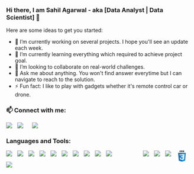 ### Hi there, I am Sahil Agarwal - aka [Data Analyst | Data Scientist] 👋

<!-- 🤔 I’m looking for help with thinking......
**agarwalsahil2013/agarwalsahil2013** is a ✨ _special_ ✨ repository because its `README.md` (this file) appears on your GitHub profile. - 📫 -->

Here are some ideas to get you started:

- 🔭 I’m currently working on several projects. I hope you'll see an update each week.
- 🌱 I’m currently learning everything which required to achieve project goal. 
- 👯 I’m looking to collaborate on real-world challenges.
- 💬 Ask me about anything. You won't find answer everytime but I can navigate to reach to the solution.
- ⚡ Fun fact: I like to play with gadgets whether it's remote control car or drone. 

### 📫 Connect with me:
<a href="https://www.linkedin.com/in/sahil-agarwal-"><img align="left" width="30px" src="https://image.flaticon.com/icons/png/512/61/61109.png" /></a>
<a href=""><img align="left" width="40px" src="https://e7.pngegg.com/pngimages/340/745/png-clipart-computer-icons-white-instagram-icon-text-logo.png" /></a>
<a href=""><img align="left" width="30px" src="https://image.flaticon.com/icons/png/512/25/25231.png" /></a>

<br />

### Languages and Tools:

<img align="left" width="30px" src="https://i.pinimg.com/originals/8a/bc/4d/8abc4d98d9df0d8a9caa486fe1aa0ac5.png" />
<img align = "left" width="30px" src="https://cdn3.iconfinder.com/data/icons/logos-and-brands-adobe/512/267_Python-512.png" />
<img align="left" width="30px" src="https://cdn.iconscout.com/icon/free/png-512/postgresql-226047.png" />
<img align="left" width="30px" src="https://www.mysql.com/common/logos/logo-mysql-170x115.png" />
<img align="left" width="30px" src="https://cdn.worldvectorlogo.com/logos/tableau-software.svg" />
<img align="left" width="30px" src="https://www.automateexcel.com/excel/wp-content/uploads/2018/04/icon-shortcuts-sas.png" />
<img align="left" width="30px" src="https://img.icons8.com/ios/452/power-bi.png" />
<img align="left" width="30px" src="https://img.icons8.com/color/452/microsoft-excel-2019--v1.png" />
<img align="left" width="30px" src="https://miro.medium.com/max/955/1*sw2FPqCFcyPcUO1QGRfJ6w.png" />
<img align="left" width="100px" src="https://miro.medium.com/max/1091/1*efa8-04c2JqNAiTdeoUMtQ.png" />
<img align="left" width="30px" src="https://flask.palletsprojects.com/en/master/_static/flask-icon.png" />
<img align="left" width="30px" src="https://image.flaticon.com/icons/png/512/873/873120.png" />
<img align="left" width="30px" src="https://images.vexels.com/media/users/3/166383/isolated/preview/6024bc5746d7436c727825dc4fc23c22-html-programming-language-icon-by-vexels.png" />
<img align="left" width="30px" src="https://raw.githubusercontent.com/github/explore/6c6508f34230f0ac0d49e847a326429eefbfc030/topics/css/css.png" />
<img align="left" width="30px" src="https://upload.wikimedia.org/wikipedia/commons/thumb/3/3f/Git_icon.svg/1024px-Git_icon.svg.png" />
